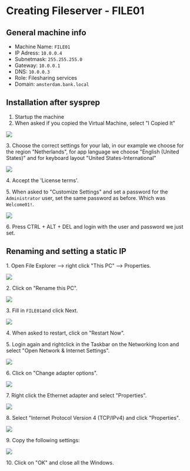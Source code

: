 # Creating Fileserver - FILE01

## General machine info

* Machine Name: `FILE01`
* IP Adress: `10.0.0.4`
* Subnetmask: `255.255.255.0`
* Gateway: `10.0.0.1`
* DNS: `10.0.0.3`
* Role: Filesharing services
* Domain: `amsterdam.bank.local`

## Installation after sysprep

1. Startup the machine
2. When asked if you copied the Virtual Machine, select "I Copied It"

![](<../.gitbook/assets/afbeelding (108).png>)

3\. Choose the correct settings for your lab, in our example we choose for the region "Netherlands", for app language we choose "English (United States)" and for keyboard layout "United States-International"

![](<../.gitbook/assets/afbeelding (72).png>)

4\. Accept the 'License terms'.

5\. When asked to "Customize Settings" and set a password for the `Administrator` user, set the same password as before. Which was `Welcome01!`.

![](<../.gitbook/assets/afbeelding (113).png>)

6\.  Press CTRL + ALT + DEL and login with the user and password we just set.

## Renaming and setting a static IP

1\.  Open File Explorer --> right click "This PC" --> Properties.

![](<../.gitbook/assets/afbeelding (83).png>)

2\. Click on "Rename this PC".

![](<../.gitbook/assets/afbeelding (79).png>)

3\. Fill in `FILE01`and click Next.

![](<../.gitbook/assets/afbeelding (47).png>)

4\. When asked to restart, click on "Restart Now".

5\. Login again and rightclick in the Taskbar on the Networking Icon and select "Open Network & Internet Settings".

![](<../.gitbook/assets/afbeelding (109).png>)

6\. Click on "Change adapter options".

![](<../.gitbook/assets/afbeelding (20).png>)

7\. Right click the Ethernet adapter and select "Properties".

![](<../.gitbook/assets/afbeelding (17).png>)

8\. Select "Internet Protocol Version 4 (TCP/IPv4) and click "Properties".

![](<../.gitbook/assets/afbeelding (112).png>)

9\. Copy the following settings:

![](<../.gitbook/assets/afbeelding (106).png>)

10\. Click on "OK" and close all the Windows.
